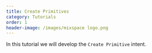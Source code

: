 ```yaml
---
title: Create Primitives
category: Tutorials
order: 1
header-image: /images/mixspace logo.png
---
```


In this tutorial we will develop the `Create Primitive` intent.
